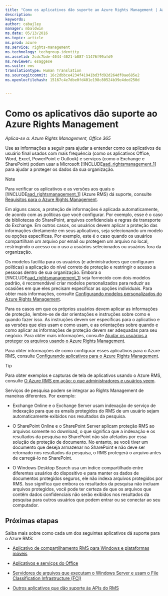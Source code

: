 ```yaml
---
title: "Como os aplicativos dão suporte ao Azure Rights Management | Azure RMS"
description: 
keywords: 
author: cabailey
manager: mbaldwin
ms.date: 05/13/2016
ms.topic: article
ms.prod: azure
ms.service: rights-management
ms.technology: techgroup-identity
ms.assetid: 2cdc7bde-4044-4021-b887-11476f99afd9
ms.reviewer: esaggese
ms.suite: ems
translationtype: Human Translation
ms.sourcegitcommit: 16c2dbbce4234f41941bd3fd92d264df0ae685e2
ms.openlocfilehash: 15167c4e7dbe0fd401e198c80524b39e4ded250d


---
```


# Como os aplicativos dão suporte ao Azure Rights Management

*Aplica-se a: Azure Rights Management, Office 365*

Use as informações a seguir para ajudar a entender como os aplicativos de usuário final usados com mais frequência (como os aplicativos Office, Word, Excel, PowerPoint e Outlook) e serviços (como o Exchange e SharePoint) podem usar a Microsoft [!INCLUDE[aad_rightsmanagement_1](../includes/aad_rightsmanagement_1_md.md)] para ajudar a proteger os dados da sua organização. 
> [!NOTE]
> Para verificar os aplicativos e as versões aos quais o [!INCLUDE[aad_rightsmanagement_1](../includes/aad_rightsmanagement_1_md.md)] (Azure RMS) dá suporte, consulte [Requisitos para o Azure Rights Management](../get-started/requirements-azure-rms.md).

Em alguns casos, a proteção de informações é aplicada automaticamente, de acordo com as políticas que você configurar. Por exemplo, esse é o caso de bibliotecas do SharePoint, arquivos confidenciais e regras de transporte do Exchange. Em outros casos, os usuários devem aplicar a proteção das informações diretamente em seus aplicativos, seja selecionando um modelo ou opções específicas. Por exemplo, este é o caso quando os usuários compartilham um arquivo por email ou protegem um arquivo no local, restringindo o acesso ou o uso a usuários selecionados ou usuários fora da organização.

Os modelos facilita para os usuários (e administradores que configuram políticas) a aplicação do nível correto de proteção e restringir o acesso a pessoas dentro de sua organização. Embora o [!INCLUDE[aad_rightsmanagement_1](../includes/aad_rightsmanagement_1_md.md)] seja fornecido com dois modelos padrão, é recomendável criar modelos personalizados para reduzir as ocasiões em que eles precisam especificar as opções individuais. Para obter mais informações, consulte [Configurando modelos personalizados do Azure Rights Management](../deploy-use/configure-custom-templates.md).

Para os casos em que os próprios usuários devem aplicar as informações de proteção, lembre-se de dar orientações e instruções sobre como e quando fazer isso. As instruções devem ser específicas para o aplicativo e as versões que eles usam e como usam, e as orientações sobre quando e como aplicar as informações de proteção devem ser adequadas para seu negócio. Para obter mais informações, consulte [Ajudar os usuários a proteger os arquivos usando o Azure Rights Management](../deploy-use/help-users.md).

Para obter informações de como configurar esses aplicativos para o Azure RMS, consulte [Configurando aplicativos para o Azure Rights Management](../deploy-use/configure-applications.md).

> [!TIP]
> Para obter exemplos e capturas de tela de aplicativos usando o Azure RMS, consulte [O Azure RMS em ação: o que administradores e usuários veem](what-admins-users-see.md).

Serviços de pesquisa podem se integrar ao Rights Management de maneiras diferentes. Por exemplo: 

- Exchange Online e o Exchange Server usam indexação de serviço de indexação para que os emails protegidos do RMS de um usuário sejam automaticamente exibidos nos resultados da pesquisa. 

- O SharePoint Online e o SharePoint Server aplicam proteção RMS ao arquivos somente no download, o que significa que a indexação e os resultados da pesquisa no SharePoint não são afetados por essa solução de proteção de documento. No entanto, se você tiver um documento que deseja armazenar no SharePoint e não deve ser retornado nos resultados da pesquisa, o RMS protegerá o arquivo antes de carregá-lo no SharePoint.

- O Windows Desktop Search usa um índice compartilhado entre diferentes usuários do dispositivo e para manter os dados de documentos protegidos seguros, ele não indexa arquivos protegidos por RMS. Isso significa que embora os resultados da pesquisa não incluam arquivos protegidos, você pode ter certeza de que os arquivos que contêm dados confidenciais não serão exibidos nos resultados da pesquisa para outros usuários que podem entrar ou se conectar ao seu computador. 



## Próximas etapas

Saiba mais sobre como cada um dos seguintes aplicativos dá suporte para o Azure RMS:

-   [Aplicativo de compartilhamento RMS para Windows e plataformas móveis](sharing-app-support.md)

-   [Aplicativos e serviços do Office](office-apps-services-support.md)

-   [Servidores de arquivos que executam o Windows Server e usam o File Classification Infrastructure (FCI)](file-server-support.md)

-   [Outros aplicativos que dão suporte às APIs do RMS](api-support.md)




<!--HONumber=Jun16_HO4-->


